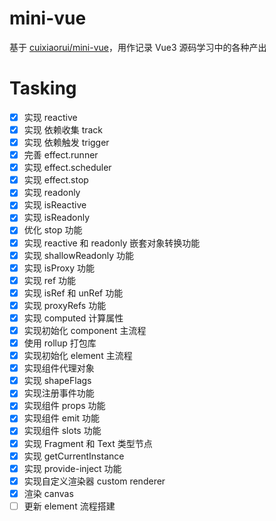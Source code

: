 # mini-vue

基于 [cuixiaorui/mini-vue](https://github.com/cuixiaorui/mini-vue)，用作记录 Vue3 源码学习中的各种产出

# Tasking

- [x] 实现 reactive
- [x] 实现 依赖收集 track
- [x] 实现 依赖触发 trigger
- [x] 完善 effect.runner
- [x] 实现 effect.scheduler
- [x] 实现 effect.stop
- [x] 实现 readonly
- [x] 实现 isReactive
- [x] 实现 isReadonly
- [x] 优化 stop 功能
- [x] 实现 reactive 和 readonly 嵌套对象转换功能
- [x] 实现 shallowReadonly 功能
- [x] 实现 isProxy 功能
- [x] 实现 ref 功能
- [x] 实现 isRef 和 unRef 功能
- [x] 实现 proxyRefs 功能
- [x] 实现 computed 计算属性
- [x] 实现初始化 component 主流程
- [x] 使用 rollup 打包库
- [x] 实现初始化 element 主流程
- [x] 实现组件代理对象
- [x] 实现 shapeFlags
- [x] 实现注册事件功能
- [x] 实现组件 props 功能
- [x] 实现组件 emit 功能
- [x] 实现组件 slots 功能
- [x] 实现 Fragment 和 Text 类型节点
- [x] 实现 getCurrentInstance
- [x] 实现 provide-inject 功能
- [x] 实现自定义渲染器 custom renderer
- [x] 渲染 canvas
- [ ] 更新 element 流程搭建
